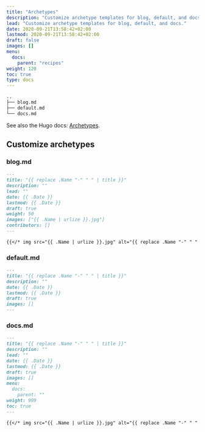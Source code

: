 ```yaml
---
title: "Archetypes"
description: "Customize archetype templates for blog, default, and docs."
lead: "Customize archetype templates for blog, default, and docs."
date: 2020-09-21T13:58:42+02:00
lastmod: 2020-09-21T13:58:42+02:00
draft: false
images: []
menu: 
  docs:
    parent: "recipes"
weight: 120
toc: true
type: docs
---
```


```bash
..
├── blog.md
├── default.md
└── docs.md
```

See also the Hugo docs: [Archetypes](https://gohugo.io/content-management/archetypes/).

## Customize archetypes

### blog.md

```md
---
title: "{{ replace .Name "-" " " | title }}"
description: ""
lead: ""
date: {{ .Date }}
lastmod: {{ .Date }}
draft: true
weight: 50
images: ["{{ .Name | urlize }}.jpg"]
contributors: []
---

{{</* img src="{{ .Name | urlize }}.jpg" alt="{{ replace .Name "-" " " | title }}" caption="{{ replace .Name "-" " " | title }}" class="wide" */>}}
```

### default.md

```md
---
title: "{{ replace .Name "-" " " | title }}"
description: ""
date: {{ .Date }}
lastmod: {{ .Date }}
draft: true
images: []
---
```

### docs.md

```md
---
title: "{{ replace .Name "-" " " | title }}"
description: ""
lead: ""
date: {{ .Date }}
lastmod: {{ .Date }}
draft: true
images: []
menu:
  docs:
    parent: ""
weight: 999
toc: true
---

{{</* img src="{{ .Name | urlize }}.jpg" alt="{{ replace .Name "-" " " | title }}" caption="{{ replace .Name "-" " " | title }}" */>}}
```
